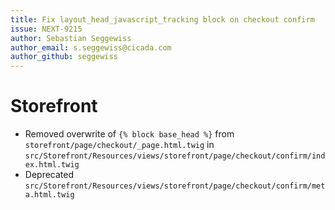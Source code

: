 ```yaml
---
title: Fix layout_head_javascript_tracking block on checkout confirm
issue: NEXT-9215
author: Sebastian Seggewiss
author_email: s.seggewiss@cicada.com 
author_github: seggewiss
---
```

# Storefront
* Removed overwrite of `{% block base_head %}` from `storefront/page/checkout/_page.html.twig` in `src/Storefront/Resources/views/storefront/page/checkout/confirm/index.html.twig`
* Deprecated `src/Storefront/Resources/views/storefront/page/checkout/confirm/meta.html.twig`

